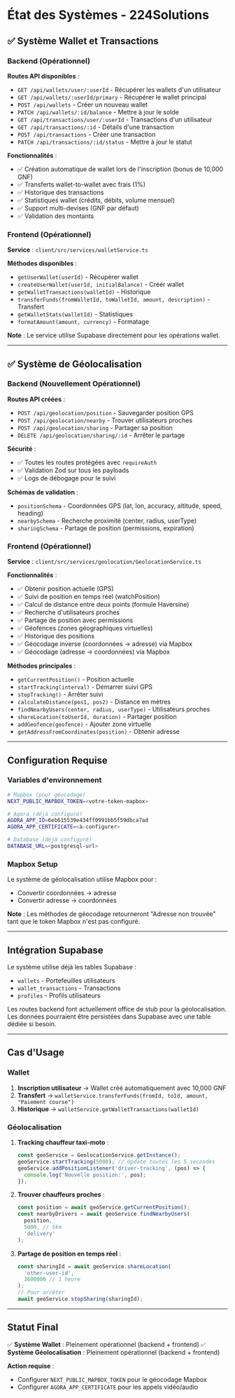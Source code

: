 # État des Systèmes - 224Solutions

## ✅ Système Wallet et Transactions

### Backend (Opérationnel)
**Routes API disponibles** :
- `GET /api/wallets/user/:userId` - Récupérer les wallets d'un utilisateur
- `GET /api/wallets/:userId/primary` - Récupérer le wallet principal
- `POST /api/wallets` - Créer un nouveau wallet
- `PATCH /api/wallets/:id/balance` - Mettre à jour le solde
- `GET /api/transactions/user/:userId` - Transactions d'un utilisateur
- `GET /api/transactions/:id` - Détails d'une transaction
- `POST /api/transactions` - Créer une transaction
- `PATCH /api/transactions/:id/status` - Mettre à jour le statut

**Fonctionnalités** :
- ✅ Création automatique de wallet lors de l'inscription (bonus de 10,000 GNF)
- ✅ Transferts wallet-to-wallet avec frais (1%)
- ✅ Historique des transactions
- ✅ Statistiques wallet (crédits, débits, volume mensuel)
- ✅ Support multi-devises (GNF par défaut)
- ✅ Validation des montants

### Frontend (Opérationnel)
**Service** : `client/src/services/walletService.ts`

**Méthodes disponibles** :
- `getUserWallet(userId)` - Récupérer wallet
- `createUserWallet(userId, initialBalance)` - Créer wallet
- `getWalletTransactions(walletId)` - Historique
- `transferFunds(fromWalletId, toWalletId, amount, description)` - Transfert
- `getWalletStats(walletId)` - Statistiques
- `formatAmount(amount, currency)` - Formatage

**Note** : Le service utilise Supabase directement pour les opérations wallet.

---

## ✅ Système de Géolocalisation

### Backend (Nouvellement Opérationnel)
**Routes API créées** :
- `POST /api/geolocation/position` - Sauvegarder position GPS
- `POST /api/geolocation/nearby` - Trouver utilisateurs proches
- `POST /api/geolocation/sharing` - Partager sa position
- `DELETE /api/geolocation/sharing/:id` - Arrêter le partage

**Sécurité** :
- ✅ Toutes les routes protégées avec `requireAuth`
- ✅ Validation Zod sur tous les payloads
- ✅ Logs de débogage pour le suivi

**Schémas de validation** :
- `positionSchema` - Coordonnées GPS (lat, lon, accuracy, altitude, speed, heading)
- `nearbySchema` - Recherche proximité (center, radius, userType)
- `sharingSchema` - Partage de position (permissions, expiration)

### Frontend (Opérationnel)
**Service** : `client/src/services/geolocation/GeolocationService.ts`

**Fonctionnalités** :
- ✅ Obtenir position actuelle (GPS)
- ✅ Suivi de position en temps réel (watchPosition)
- ✅ Calcul de distance entre deux points (formule Haversine)
- ✅ Recherche d'utilisateurs proches
- ✅ Partage de position avec permissions
- ✅ Géofences (zones géographiques virtuelles)
- ✅ Historique des positions
- ✅ Géocodage inverse (coordonnées → adresse) via Mapbox
- ✅ Géocodage (adresse → coordonnées) via Mapbox

**Méthodes principales** :
- `getCurrentPosition()` - Position actuelle
- `startTracking(interval)` - Démarrer suivi GPS
- `stopTracking()` - Arrêter suivi
- `calculateDistance(pos1, pos2)` - Distance en mètres
- `findNearbyUsers(center, radius, userType)` - Utilisateurs proches
- `shareLocation(toUserId, duration)` - Partager position
- `addGeofence(geofence)` - Ajouter zone virtuelle
- `getAddressFromCoordinates(position)` - Obtenir adresse

---

## Configuration Requise

### Variables d'environnement
```bash
# Mapbox (pour géocodage)
NEXT_PUBLIC_MAPBOX_TOKEN=<votre-token-mapbox>

# Agora (déjà configuré)
AGORA_APP_ID=6eb615539e434ff0991bb5f59dbca7ad
AGORA_APP_CERTIFICATE=<à-configurer>

# Database (déjà configuré)
DATABASE_URL=<postgresql-url>
```

### Mapbox Setup
Le système de géolocalisation utilise Mapbox pour :
- Convertir coordonnées → adresse
- Convertir adresse → coordonnées

**Note** : Les méthodes de géocodage retourneront "Adresse non trouvée" tant que le token Mapbox n'est pas configuré.

---

## Intégration Supabase

Le système utilise déjà les tables Supabase :
- `wallets` - Portefeuilles utilisateurs
- `wallet_transactions` - Transactions
- `profiles` - Profils utilisateurs

Les routes backend font actuellement office de stub pour la géolocalisation. Les données pourraient être persistées dans Supabase avec une table dédiée si besoin.

---

## Cas d'Usage

### Wallet
1. **Inscription utilisateur** → Wallet créé automatiquement avec 10,000 GNF
2. **Transfert** → `walletService.transferFunds(fromId, toId, amount, "Paiement course")`
3. **Historique** → `walletService.getWalletTransactions(walletId)`

### Géolocalisation
1. **Tracking chauffeur taxi-moto** :
   ```typescript
   const geoService = GeolocationService.getInstance();
   geoService.startTracking(5000); // Update toutes les 5 secondes
   geoService.addPositionListener('driver-tracking', (pos) => {
     console.log('Nouvelle position:', pos);
   });
   ```

2. **Trouver chauffeurs proches** :
   ```typescript
   const position = await geoService.getCurrentPosition();
   const nearbyDrivers = await geoService.findNearbyUsers(
     position,
     5000, // 5km
     'delivery'
   );
   ```

3. **Partage de position en temps réel** :
   ```typescript
   const sharingId = await geoService.shareLocation(
     'other-user-id',
     3600000 // 1 heure
   );
   // Pour arrêter
   await geoService.stopSharing(sharingId);
   ```

---

## Statut Final

✅ **Système Wallet** : Pleinement opérationnel (backend + frontend)
✅ **Système Géolocalisation** : Pleinement opérationnel (backend + frontend)

**Action requise** : 
- Configurer `NEXT_PUBLIC_MAPBOX_TOKEN` pour le géocodage Mapbox
- Configurer `AGORA_APP_CERTIFICATE` pour les appels vidéo/audio
